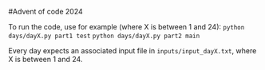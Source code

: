 #Advent of code 2024

To run the code, use for example (where X is between 1 and 24):
```python days/dayX.py part1 test```
```python days/dayX.py part2 main```

Every day expects an associated input file in ```inputs/input_dayX.txt```, where X is between 1 and 24.